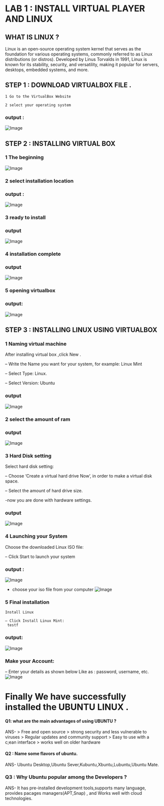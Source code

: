 # LAB 1 : INSTALL VIRTUAL PLAYER AND LINUX

## WHAT IS LINUX ?
Linux is an open-source operating system kernel that serves as the
foundation for various operating systems, commonly referred to as
Linux distributions (or distros). Developed by Linus Torvalds in
1991, Linux is known for its stability, security, and versatility,
making it popular for servers, desktops, embedded systems, and
more.
## STEP 1 : DOWNLOAD VIRTUALBOX FILE .

    1 Go to the VirtualBox Website

    2 select your operating system
### output :
![Image](<Screenshot from 2025-09-05 10-52-12.png>)

## STEP 2 : INSTALLING VIRTUAL BOX
    
 ### 1 The beginning
 ![Image](img11.png)
 ### 2 select installation location
 ### output :
 ![Image](<Screenshot from 2025-09-05 10-51-20.png>)

 ### 3 ready to install
### output 
![Image](<Screenshot from 2025-09-05 10-51-33.png>)

 ### 4 installation complete 
### output 
![Image](<Screenshot from 2025-09-05 10-49-55.png>)

 ### 5 opening virtualbox
### output: 
![Image](img10.png)
## STEP 3 : INSTALLING LINUX USING VIRTUALBOX
### 1 Naming virtual machine

   After installing virtual box ,click New .

   – Write the Name you want for your system, for example: Linux Mint

   – Select Type: Linux.

   – Select Version: Ubuntu
   ### output 
   ![Image](img12.png)
### 2 select the amount of ram
### output 
![Image](img13.png)

### 3 Hard Disk setting
  Select hard disk setting:

  – Choose ‘Create a virtual hard drive Now’, in order to make a virtual disk space.

  – Select the amount of hard drive size.

  -now you are done with hardware settings.

 ### output 
 ![Image](img14.png)
### 4 Launching your System

   Choose the downloaded Linux ISO file:

   – Click Start to launch your system
### output :
 ![Image](img15(1).png)


  - choose your iso file from your computer
![Image](img16-1.png)

### 5 Final installation

    Install Linux

    – Click Install Linux Mint:
     testf
### output:
![Image](img17.png)

### Make your Account:
– Enter your details as shown below
Like as : password, username, etc.
![Image](img18.png)
# Finally We have successfully installed the UBUNTU LINUX .

#### Q1: what are the main advantages of using UBUNTU ? 
ANS- 
    > Free and open source 
    > strong security and less vulnerable to viruses 
    > Regular updates and community support 
    > Easy to use with a c;ean interface 
    > works well on older hardware 

####  Q2 : Name some flavors of ubuntu.
ANS- Ubuntu Desktop,Ubuntu Sever,Kubuntu,Xbuntu,Lubuntu,Ubuntu Mate.

### Q3 : Why Ubuntu popular among the Developers ? 
ANS-  It has pre-installed development tools,supports many language, provides pacages managers(APT,Snap) , and Works well with cloud technologies.

